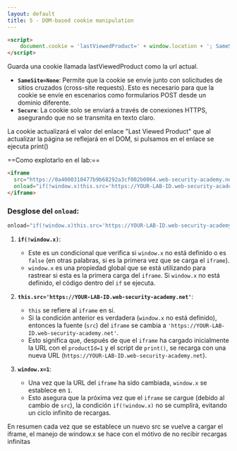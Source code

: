 ```yaml
---
layout: default
title: 5 - DOM-based cookie manipulation
---
```

```html
<script>
    document.cookie = 'lastViewedProduct=' + window.location + '; SameSite=None; Secure'
</script>
```

Guarda una cookie llamada lastViewedProduct como la url actual.

- **`SameSite=None`**: Permite que la cookie se envíe junto con solicitudes de sitios cruzados (cross-site requests). Esto es necesario para que la cookie se envíe en escenarios como formularios POST desde un dominio diferente.
- **`Secure`**: La cookie solo se enviará a través de conexiones HTTPS, asegurando que no se transmita en texto claro.

La cookie actualizará el valor del enlace "Last Viewed Product" que al actualizar la página se reflejará en el DOM, si pulsamos en el enlace se ejecuta print()

==Como explotarlo en el lab:==

```html
<iframe 
  src="https://0a4000310477b9b68292a3cf002b0064.web-security-academy.net/product?productId=1&'><script>print()</script>" 
  onload="if(!window.x)this.src='https://YOUR-LAB-ID.web-security-academy.net';window.x=1;">
</iframe>
```

### Desglose del `onload`:

```javascript
onload="if(!window.x)this.src='https://YOUR-LAB-ID.web-security-academy.net';window.x=1;"
```

1. **`if(!window.x)`**:
   - Este es un condicional que verifica si `window.x` no está definido o es `false` (en otras palabras, si es la primera vez que se carga el `iframe`).
   - `window.x` es una propiedad global que se está utilizando para rastrear si esta es la primera carga del `iframe`. Si `window.x` no está definido, el código dentro del `if` se ejecuta.

2. **`this.src='https://YOUR-LAB-ID.web-security-academy.net'`**:
   - `this` se refiere al `iframe` en sí.
   - Si la condición anterior es verdadera (`window.x` no está definido), entonces la fuente (`src`) del `iframe` se cambia a `'https://YOUR-LAB-ID.web-security-academy.net'`.
   - Esto significa que, después de que el `iframe` ha cargado inicialmente la URL con el `productId=1` y el script de `print()`, se recarga con una nueva URL (`https://YOUR-LAB-ID.web-security-academy.net`).

3. **`window.x=1`**:
   - Una vez que la URL del `iframe` ha sido cambiada, `window.x` se establece en `1`.
   - Esto asegura que la próxima vez que el `iframe` se cargue (debido al cambio de `src`), la condición `if(!window.x)` no se cumplirá, evitando un ciclo infinito de recargas.

En resumen cada vez que se establece un nuevo src se vuelve a cargar el iframe, el manejo de window.x se hace con el mótivo de no recibir recargas infinitas


